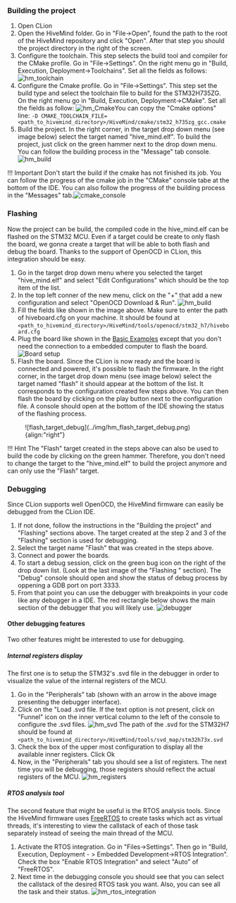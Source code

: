 ### Building the project

1. Open CLion
2. Open the HiveMind folder. Go in "File->Open", found the path to the root of the HiveMind repository and click "Open". After that step you should the project directory in the right of the screen. 
3. Configure the toolchain. This step selects the build tool and compiler for the CMake profile. Go in "File->Settings". On the right menu go in "Build, Execution, Deployment->Toolchains". Set all the fields as follows: ![hm_toolchain](../img/hm_toolchain.png)
4. Configure the Cmake profile. Go in "File->Settings". This step set the build type and select the toolchain file to build for the STM32H735ZG. On the right menu go in "Build, Execution, Deployment->CMake". Set all the fields as follow: ![hm_Cmake](../img/hm_cmake.png)You can copy the "Cmake options" line: `-D CMAKE_TOOLCHAIN_FILE=<path_to_hivemind_directory>/HiveMind/cmake/stm32_h735zg_gcc.cmake`
5. Build the project. In the right corner, in the target drop down menu (see image below) select the target named "hive_mind.elf". To build the project, just click on the green hammer next to the drop down menu. You can follow the building process in the "Message" tab console.![hm_build](../img/hm_build.png)

!!! Important
    Don't start the build if the cmake has not finished its job. You can follow the progress of the cmake job in the "CMake" console tabe at the bottom of the IDE. You can also follow the progress of the building process in the "Messages" tab.![cmake_console](../img/cmake_console.png)

### Flashing

Now the project can be build, the compiled code in the hive_mind.elf can be flashed on the STM32 MCU. Even if a target could be create to only flash the board, we gonna create a target that will be able to both flash and debug the board. Thanks to the support of OpenOCD in CLion, this integration should be easy.

1. Go in the target drop down menu where you selected the target "hive_mind.elf" and select "Edit Configurations" which should be the top item of the list.
2. In the top left conner of the new menu, click on the "+" that add a new configuration and select "OpenOCD Download & Run". ![hm_build](../img/hm_flash_target.png)
3. Fill the fields like shown in the image above. Make sure to enter the path of hiveboard.cfg on your machine. It should be found at `<path_to_hivemind_directory>/HiveMind/tools/openocd/stm32_h7/hiveboard.cfg`
4. Plug the board like shown in the [Basic Examples](../../../user-guide/basic-examples/led-flash-buzz) except that you don't need the connection to a embedded computer to flash the board.![Board setup](../../../user-guide/basic-examples/img/connect-hiveboard-ethernet.png)
5. Flash the board. Since the CLion is now ready and the board is connected and powered, it's possible to flash the firmware.  In the right corner, in the target drop down menu (see image below) select the target named "flash" it should appear at the bottom of the list. It corresponds to the configuration created few steps above. You can then flash the board by clicking on the play button next to the configuration file. A console should open at the bottom of the IDE showing the status of the flashing process.

<figure markdown>
![flash_target_debug](../img/hm_flash_target_debug.png){align:"right"}
</figure>



!!! Hint
	The "Flash" target created in the steps above can also be used to build the code by clicking on the green hammer. Therefore, you don't need  to change the target to the "hive_mind.elf" to build the project anymore and can only use the "Flash" target. 

### Debugging

Since CLion supports well OpenOCD, the HiveMind firmware can easily be debugged from the CLion IDE.

1. If not done, follow the instructions in the "Building the project" and "Flashing" sections above. The target created at the step 2 and 3 of the "Flashing" section is used for debugging.
2. Select the target name "Flash" that was created in the steps above.
3. Connect and power the boards.
4. To start a debug session, click on the green bug icon on the right of the drop down list. (Look at the last image of the "Flashing " section). The "Debug" console should open and show the status of debug process by oppening a GDB port on port 3333.
5. From that point you can use the debugger with breakpoints in your code like any debugger in a IDE. The red rectangle below shows the main section of the debugger that you will likely use. ![debugger](../img/hm_debugger_view.png)

#### Other debugging features

Two other features might be interested to use for debugging.

##### Internal registers display

The first one is to setup the STM32's .svd file in the debugger in order to visualize the value of the internal registers of the MCU. 

1. Go in the "Peripherals" tab (shown with an arrow in the above image presenting the debugger interface).
2. Click on the "Load .svd file. If the text option is not present, click on "Funnel" icon on the inner vertical column to the left of the console to configure the .svd files. ![hm_svd](../img/hm_svd_file.png)
   The path of the .svd for the STM32H7 should be found at `<path_to_hivemind_directory>/HiveMind/tools/svd_map/stm32h73x.svd`
3. Check the box of the upper most configuration to display all the available inner registers. Click Ok
4. Now, in the "Peripherals" tab you should see a list of registers. The next time you will be debugging, those registers should reflect the actual registers of the MCU.
    ![hm_registers](../img/hm_registers.png)

##### RTOS analysis tool

The second feature that might be useful is the RTOS analysis tools. Since the HiveMind firmware uses [FreeRTOS](https://www.freertos.org/) to create tasks which act as virtual threads, it's interesting to view the callstack of each of those task separately instead of seeing the main thread of the MCU.  

1. Activate the RTOS integration. Go in "Files->Settings". Then go in "Build, Execution, Deployment - > Embedded Development->RTOS Integration". Check the box "Enable RTOS Integration" and select "Auto" of "FreeRTOS".
2. Next time in the debugging console you should see that you can select the callstack of the desired RTOS task you want. Also, you can see all the task and their status. ![hm_rtos_integration](../img/hm_rtos_integration.png)